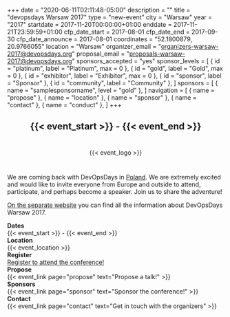 +++
date = "2020-06-11T02:11:48-05:00"
description = ""
title = "devopsdays Warsaw 2017"
type = "new-event"
city = "Warsaw"
year = "2017"
startdate = 2017-11-20T00:00:00+01:00
enddate = 2017-11-21T23:59:59+01:00
cfp_date_start = 2017-08-01
cfp_date_end = 2017-09-30
cfp_date_announce = 2017-08-01
coordinates = "52.1800879, 20.9766055"
location = "Warsaw"
organizer_email = "organizers-warsaw-2017@devopsdays.org"
proposal_email = "proposals-warsaw-2017@devopsdays.org"
sponsors_accepted = "yes"
sponsor_levels = [
    { id = "platinum", label = "Platinum", max = 0 },
    { id = "gold", label = "Gold", max = 0 },
    { id = "exhibitor", label = "Exhibitor", max = 0 },
    { id = "sponsor", label = "Sponsor" },
    { id = "community", label = "Community" },
]
sponsors = [
    { name = "samplesponsorname", level = "gold" },
]
navigation = [
    { name = "propose" },
    { name = "location" },
    { name = "sponsor" },
    { name = "contact" },
    { name = "conduct" },
]
+++
<div style="text-align:center;">
<h2>{{< event_start >}} - {{< event_end >}}</h2>
</div>

<div style="text-align:center;margin: 40px">
  {{< event_logo >}}
</div>

<!--**devopsdays is coming to {{< event_location >}}!** -->
We are coming back with DevOpsDays in <a href="https://www.youtube.com/watch?v=Qbu_FRg8vuU">Poland</a>.
  We are extremely excited and would like to invite everyone from Europe and outside to attend, participate, and perhaps become a speaker.
  Join us to share the adventure!

  <a href="http://2017.devopsdays.pl">On the separate website</a> you can find all the information about DevOpsDays Warsaw 2017.

<div class = "row">
  <div class = "col-md-2">
    <strong>Dates</strong>
  </div>
  <div class = "col-md-8">
    {{< event_start >}} - {{< event_end >}}
  </div>
</div>

<div class = "row">
  <div class = "col-md-2">
    <strong>Location</strong>
  </div>
  <div class = "col-md-8">
    {{< event_location >}}

  </div>
</div>

<div class = "row">
  <div class = "col-md-2">
    <strong>Register</strong>
  </div>
  <div class = "col-md-8">
    <!-- {{< event_link page="registration" text="Register to attend the conference!" >}} -->
    <a href="https://docs.google.com/forms/d/e/1FAIpQLSd2Y2glHixJA2QvyKgUuaIszV9AfUtElkHoRvP4yj8rWf_XOw/viewform">Register to attend the conference!</a>
  </div>
</div>

<div class = "row">
  <div class = "col-md-2">
    <strong>Propose</strong>
  </div>
  <div class = "col-md-8">
    {{< event_link page="propose" text="Propose a talk!" >}}
  </div>
</div>

<!-- <div class = "row">
  <div class = "col-md-2">
    <strong>Program</strong>
  </div>
  <div class = "col-md-8">
    View the {{< event_link page="program" text="program." >}}
  </div>
</div> -->

<!-- <div class = "row">
  <div class = "col-md-2">
    <strong>Speakers</strong>
  </div>
  <div class = "col-md-8">
    Check out the {{< event_link page="speakers" text="speakers!" >}}
  </div>
</div> -->

<div class = "row">
  <div class = "col-md-2">
    <strong>Sponsors</strong>
  </div>
  <div class = "col-md-8">
    {{< event_link page="sponsor" text="Sponsor the conference!" >}}
  </div>
</div>

<div class = "row">
  <div class = "col-md-2">
    <strong>Contact</strong>
  </div>
  <div class = "col-md-8">
    {{< event_link page="contact" text="Get in touch with the organizers" >}}
  </div>
</div>

<!-- add your city twitter name here without the @ sign -->
<!--
{{< event_twitter devopsdaysyourcity >}}
-->
